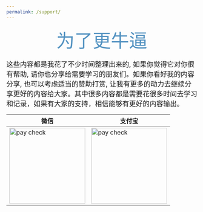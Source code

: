 ```yaml
---
permalink: /support/
---  
```


  
<center><font size="8px" color="#5191c0">为了更牛逼</font></center>
<br>   
<font size="4px">这些内容都是我花了不少时间整理出来的, 如果你觉得它对你很有帮助, 请你也分享给需要学习的朋友们。如果你看好我的内容分享, 也可以考虑适当的赞助打赏, 让我有更多的动力去继续分享更好的内容给大家。其中很多内容都是需要花很多时间去学习和记录，如果有大家的支持，相信能够有更好的内容输出。 </font>
<br>
<center/>
   
| 微信                   |  支付宝   |      
| ----                   | --- |     
| <img src="{{ '/assets/images/wechatdonate.jpg' }}" width="200" height="200" alt="pay check"/>             | <img src="{{ '/assets/images/alidonate.jpg' }}" width="200" height="200" alt="pay check"/>  |
   
